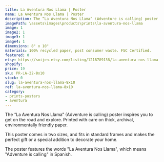 ```yaml
---
title: La Aventura Nos Llama | Poster
name: La Aventura Nos Llama | Poster
description: The “La Aventura Nos Llama” (Adventure is calling) poster inspires you to get on the road and explore. Printed with care on thick, archival, environmentally friendly paper.
imagePath: \assets\images\products\prints\la-aventura-nos-llama
image: 1
image2: 1
image3: 1
image4: 1
dimensions: 8" x 10"
materials: 100% recycled paper, post consumer waste. FSC Certified.
featured: 0
etsy: https://soijen.etsy.com/listing/1218789138/la-aventura-nos-llama-adventure-poster?utm_source=Copy&utm_medium=ListingManager&utm_campaign=Share&utm_term=so.lmsm&share_time=1695260034461
shopify: 
price: 19
sku: PR-LA-22-8x10
stock: 0
slug: la-aventura-nos-llama-8x10
ref: la-aventura-nos-llama-8x10
category:
- prints-posters
- aventura
---
```

The “La Aventura Nos Llama” (Adventure is calling) poster inspires you to get on the road and explore. Printed with care on thick, archival, environmentally friendly paper.

This poster comes in two sizes, and fits in standard frames and makes the perfect gift or a special addition to decorate your home.

The poster features the words "La Aventura Nos Llama", which means "Adventure is calling" in Spanish.
